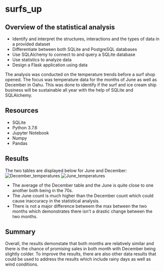 # surfs_up

## Overview of the statistical analysis

- Identify and interpret the structures, interactions and the types of data in a provided dataset
- Differentiate between both SQLite and PostgreSQL databases
- Use SQLAlchemy to connect to and query a SQLite database
- Use statistics to analyze data
- Design a Flask application using data

The analysis was conducted on the temperature trends before a surf shop opened. The focus was temperature data for the months of June as well as December in Oahu. This was done to identify if the surf and ice cream ship business will be sustainable all year with the help of SQLite and SQLAlchemy.

## Resources
- SQLite
- Python 3.7.6
- Jupyter Notebook
- Numpy
- Pandas

## Results
The two tables are displayed below for June and December:
![December_temperatures](https://user-images.githubusercontent.com/95547517/155833563-d2c11cad-d5de-487c-930c-6d275853eb0b.png)
![June_temperatures](https://user-images.githubusercontent.com/95547517/155833568-a33076a7-1c06-4eed-ae09-5f974151e00e.png)

- The average of the December table and the June is quite close to one another both being in the 70s.
- The June count is much higher than the December count which could cause inaccuracy in the statistical analysis.
- There is not a major difference betweem the max between the two months which demonstrates there isn't a drastic change between the two months.

## Summary
Overall, the results demonstate that both months are relatively similar and there is the chance of promising sales in both month with December being slightly colder. To improve the results, there are also other data results that could be used to address the results which include rainy days as well as wind conditions.
